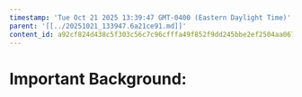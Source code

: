 ```yaml
---
timestamp: 'Tue Oct 21 2025 13:39:47 GMT-0400 (Eastern Daylight Time)'
parent: '[[../20251021_133947.6a21ce91.md]]'
content_id: a92cf824d438c5f303c56c7c96cfffa49f852f9dd245bbe2ef2504aa067d10c5
---
```


# Important Background:
